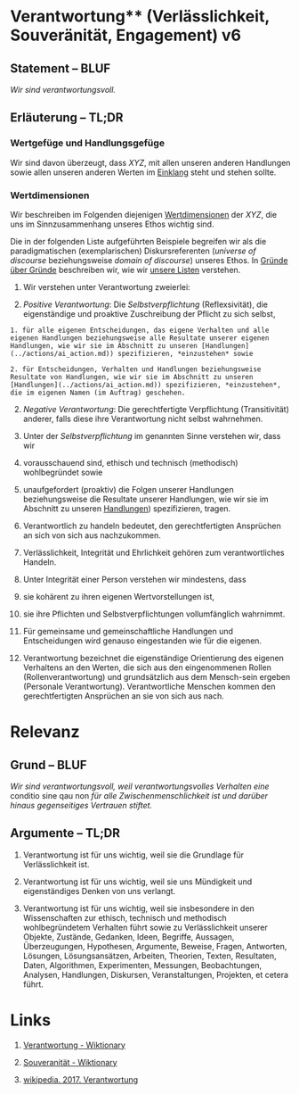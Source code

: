 ﻿<!---
   NAME - The NAME of this project is:
ethos

  FILE - The FILENAME of the current file is:
/v6.md

  CREATION - This project was CREATED on:
2017-01-28-16:15:00 UTC

  MODIFICATION - This project was last MODIFIED on:
2017-01-28-16:15:00 UTC

  VERSION - The current VERSION of this project is:
<git-commit-hash>-2017-01-28-16:15:00 UTC

  CREATOR(S) - This project was CREATED by:
Michael Czechowski, Martin Maga

  CONTACT - You can CONTACT the creator(s) or developer(s) of this project at:
E-Mail: mail@martinmaga.de

  COPYRIGHT - The COPYRIGHT holder of this project is:
COPYRIGHT (c) 2016 Martin Maga

  LICENSE - This project is LICENSED under the following license:
Martin Maga 2016 CC BY-SA 4.0 https://creativecommons.org

  SUBFILE – This is a SUBFILE! For more INFORMATION on this project go to:
/README.md
--->

# Verantwortung** (Verlässlichkeit, Souveränität, Engagement) **v6**
## Statement – BLUF
*Wir sind verantwortungsvoll.*

## Erläuterung – TL;DR
### Wertgefüge und Handlungsgefüge
Wir sind davon überzeugt, dass *XYZ*, mit allen unseren anderen Handlungen sowie allen unseren anderen Werten im [Einklang](../synopsis/reasons.md) steht und stehen sollte.

### Wertdimensionen
Wir beschreiben im Folgenden diejenigen [Wertdimensionen](../synopsis/reasons.md) der *XYZ*, die uns im Sinnzusammenhang unseres Ethos wichtig sind.

Die in der folgenden Liste aufgeführten Beispiele begreifen wir als die paradigmatischen (exemplarischen) Diskursreferenten (*universe of discourse* beziehungsweise *domain of discourse*) unseres Ethos.
In [Gründe über Gründe](../synopsis/reasons.md) beschreiben wir, wie wir [unsere Listen](../synopsis/reasons.md) verstehen.

1. Wir verstehen unter Verantwortung zweierlei:

  1. *Positive Verantwortung*: Die *Selbstverpflichtung* (Reflexsivität), die eigenständige und proaktive Zuschreibung der Pflicht zu sich selbst,

    1. für alle eigenen Entscheidungen, das eigene Verhalten und alle eigenen Handlungen beziehungsweise alle Resultate unserer eigenen Handlungen, wie wir sie im Abschnitt zu unseren [Handlungen](../actions/ai_action.md)) spezifizieren, *einzustehen* sowie

    2. für Entscheidungen, Verhalten und Handlungen beziehungsweise Resultate von Handlungen, wie wir sie im Abschnitt zu unseren [Handlungen](../actions/ai_action.md)) spezifizieren, *einzustehen*, die im eigenen Namen (im Auftrag) geschehen.

  2. *Negative Verantwortung*: Die gerechtfertigte Verpflichtung (Transitivität) anderer, falls diese ihre Verantwortung nicht selbst wahrnehmen.

2. Unter der *Selbstverpflichtung* im genannten Sinne verstehen wir, dass wir

  1. vorausschauend sind, ethisch und technisch (methodisch) wohlbegründet sowie

  2. unaufgefordert (proaktiv) die Folgen unserer Handlungen beziehungsweise die Resultate unserer Handlungen, wie wir sie im Abschnitt zu unseren [Handlungen](../actions/ai_action.md)) spezifizieren, tragen.

2. Verantwortlich zu handeln bedeutet, den gerechtfertigten Ansprüchen an sich von sich aus nachzukommen.

3. Verlässlichkeit, Integrität und Ehrlichkeit gehören zum verantwortliches Handeln.

4. Unter Integrität einer Person verstehen wir mindestens, dass

  1. sie kohärent zu ihren eigenen Wertvorstellungen ist,

  2. sie ihre Pflichten und Selbstverpflichtungen vollumfänglich wahrnimmt.

5. Für gemeinsame und gemeinschaftliche Handlungen und Entscheidungen wird genauso eingestanden wie für die eigenen.

6. Verantwortung bezeichnet die eigenständige Orientierung des eigenen Verhaltens an den Werten, die sich aus den eingenommenen Rollen (Rollenverantwortung) und grundsätzlich aus dem Mensch-sein ergeben (Personale Verantwortung). Verantwortliche Menschen kommen den gerechtfertigten Ansprüchen an sie von sich aus nach.

# Relevanz
## Grund – BLUF
*Wir sind verantwortungsvoll, weil verantwortungsvolles Verhalten eine* conditio sine qau non *für alle Zwischenmenschlichkeit ist und darüber hinaus gegenseitiges Vertrauen stiftet.*

## Argumente – TL;DR
1. Verantwortung ist für uns wichtig, weil sie die Grundlage für Verlässlichkeit ist.

2. Verantwortung ist für uns wichtig, weil sie uns Mündigkeit und eigenständiges Denken von uns verlangt.

3. Verantwortung ist für uns wichtig, weil sie insbesondere in den Wissenschaften zur ethisch, technisch und methodisch wohlbegründetem Verhalten führt sowie zu Verlässlichkeit unserer Objekte, Zustände, Gedanken, Ideen, Begriffe, Aussagen, Überzeugungen, Hypothesen, Argumente, Beweise, Fragen, Antworten, Lösungen, Lösungsansätzen, Arbeiten, Theorien, Texten, Resultaten, Daten, Algorithmen, Experimenten, Messungen, Beobachtungen, Analysen, Handlungen, Diskursen, Veranstaltungen, Projekten, et cetera führt.

# Links
1. [Verantwortung - Wiktionary](https://de.wiktionary.org/wiki/Verantwortung)
2. [Souveranität - Wiktionary](https://de.wiktionary.org/wiki/Souver%C3%A4nit%C3%A4t)

3. [wikipedia. 2017. Verantwortung](https://de.wikipedia.org/wiki/Verantwortung)
